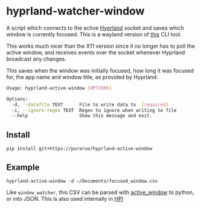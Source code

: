 # hyprland-watcher-window

A script which connects to the active [Hyprland](https://github.com/hyprwm/Hyprland) socket and saves which window is currently focused. This is a wayland version of [this](https://github.com/purarue/aw-watcher-window) CLI tool.

This works much nicer than the X11 version since it no longer has to poll the active window, and receives events over the socket whenever Hyprland broadcast any changes.

This saves when the window was initially focused, how long it was focused for, the app name and window title, as provided by Hyprland.

```bash
Usage: hyprland-active-window [OPTIONS]

Options:
  -d, --datafile TEXT      File to write data to  [required]
  -i, --ignore-regex TEXT  Regex to ignore when writing to file
  --help                   Show this message and exit.
```

## Install

```
pip install git+https://purarue/hyprland-active-window
```

## Example

```
hyprland-active-window -d ~/Documents/focused_window.csv
```

Like `window_watcher`, this CSV can be parsed with [active_window](https://github.com/purarue/active_window) to python, or into JSON. This is also used internally in [HPI](https://github.com/purarue/HPI/blob/master/my/activitywatch/active_window.py)
